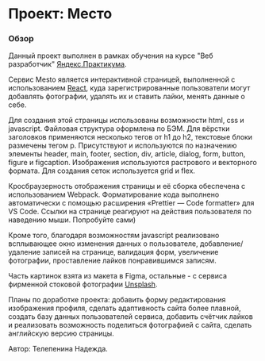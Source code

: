 # Проект: Место

### Обзор

Данный проект выполнен в рамках обучения на курсе "Веб разработчик" [Яндекс.Практикума](https://practicum.yandex.ru/web/).

Сервис Mesto является интерактивной страницей, выполненной с использованием [React](https://github.com/facebook/create-react-app), куда зарегистрированные пользователи могут добавлять фотографии, удалять их и ставить лайки, менять данные о себе.

Для создания этой страницы использованы возможности html, css и javascript. Файловая структура оформлена по БЭМ. Для вёрстки заголовков применяются несколько тегов от h1 до h2, текстовые блоки размечены тегом p. Присутствуют и используются по назначению элементы header, main, footer, section, div, article, dialog, form, button, figure и figcaption. Изображения используются растрового и векторного формата. Для создания сеток используется grid и flex.

Кросбраузерность отображения страницы и её сборка обеспечена с использованием Webpack.
Форматирование кода выполнено автоматически с помощью расширения «Prettier — Code formatter» для VS Code.
Ссылки на странице реагируют на действия пользователя по наведению мыши. Попробуйте сами)

Кроме того, благодаря возможностям javascript реализовано всплывающее окно изменения данных о пользователе, добавление/удаление записей на странице, валидация форм, увеличение фотографии, проставление лайков понравившимся записям.

Часть картинок взята из макета в Figma, остальные - с сервиса фирменной стоковой фотографии [Unsplash](https://unsplash.com).

Планы по доработке проекта: добавить форму редактирования изображения профиля, сделать адаптивность сайта более плавной, создать базу данных пользователей сервиса, добавить счётчик лайков и реализовать возможность поделиться фотографией с сайта, сделать английскую версию страницы.

Автор: Телепенина Надежда.
